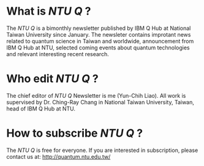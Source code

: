 # What is *NTU Q* ?
The *NTU Q* is a bimonthly newsletter published by IBM Q Hub at National Taiwan University since January. The newsleter contains improtant news related to quantum science in Taiwan and worldwide, announcement from IBM Q Hub at NTU, selected coming events about quantum technologies and relevant interesting recent research. 

# Who edit *NTU Q* ?
The chief editor of *NTU Q* Newsletter is me (Yun-Chih Liao). All work is supervised by Dr. Ching-Ray Chang in National Taiwan University, Taiwan, head of IBM Q Hub at NTU.

# How to subscribe *NTU Q* ?
The *NTU Q* is free for everyone. If you are interested in subscription, please contact us at: http://quantum.ntu.edu.tw/
